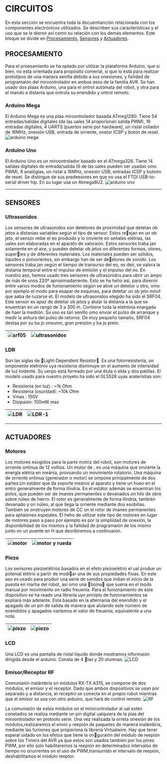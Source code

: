 # CIRCUITOS
En esta sección se encuentra toda la docuemtanción relacionada con los componentes electrónicos utilizados. Se describen sus características y el uso que se le dieron así como su relación con los demás elementos. Este bloque se divide en [Procesamiento](#), [Sensores](#) y [Actuadores](#).

## PROCESAMIENTO
Para el proesamiento se ha optado por utilizar la plataforma Arduino, que si bien, no está orientada para propósito comerial, si que lo está para realizar prototipos de una manera senilla debido a sus onexiones, y failidad de programaión del miroontrolador en ambos asos de la familia AVR. Se han usado dos plaas Arduino, una para el ontrol autómata del robot, y otra para el mando a distania que ontrola su enendido y ontrol remoto.

### Arduino Mega
El Arduino Mega es una plaa miroontrolador basada ATmeg1280. Tiene 54 entradas/salidas digitales (de las uales 14 proporionan salida PWM), 16 entradas digitales, 4 UARTS (puertos serie por hardware), un ristal osilador de 16MHz, onexión USB, entrada de orriente, onetor ICSP y botón de reset.
![arduino mega](../images/components/arduino-mega.png)

### Arduino Uno
El Arduino Uno es un miroontrolador basado en el ATmega328. Tiene 14 salidas digitales de entrada/salida (6 de las uales pueden ser usadas omo PWM), 6 analógias, un ristal a 16MHz, onexión USB, entradas ICSP y botoón de reset. Se distingue de sus predeesores en que no usa el FTDI USB-to-serial driver hip. En su lugar usa un Atmega8U2.
![arduino uno](../images/components/arduino-uno.png)

---

## SENSORES

### Ultrasonidos
Los sensores de ultrasonidos son detetores de proximidad que detetan ob jetos a distanias variables según el tipo de sensor. Estos reejan en un ob jeto, el sensor reibe el eo produido y lo onvierte en señales elétrias, las uales son elaboradas en el aparato de valoraión. Estos sensores traba jan solamente en el aire, y pueden detetar ob jetos on diferentes formas, olores, superies y de diferentes materiales. Los materiales pueden ser sólidos, líquidos o polvorientos, sin embargo han de ser deetores de sonido. Los sensores traba jan según el tiempo de transurso del eo, es deir, se valora la distania temporal entre el impulso de emisión y el impulso del eo. En nuestro aso, hemos usado tres sensores de ultrasonidos para ubrir un ampo de más de unos 220º aproximadamente. Esto se ha heho así, para disernir entre varios modos de funionamiento según se ative un detetor u otro, omo por ejemplo el modo para esapar de esquinas, para detetar un ob jeto móvil que aaba de ruzarse et. El modelo de ultrasonidos elegido ha sido el SRF04. Este sensor es apaz de detetar ob jetos y alular la distania a la que se enuentran en un rango de 3 a 300 m. Contiene toda la eletrónia enargada de haer la mediión. Su uso es tan senillo omo enviar el pulso de arranque y medir la anhura del pulso de retorno. De muy pequeño tamaño, SRF04 destaa por su ba jo onsumo, gran preisión y ba jo preio.

| ![srf05](../images/components/srf05.png) | ![ultrasonidos](../images/components/ultrasonidos.png)  |
|:---:|:---:|

### LDR
Son las siglas de Light-Dependent Resistor. Es una fotorresistenia, un omponente eletrónio uya resistenia disminuye on el aumento de intensidad de luz inidente. Su uerpo está formado por una élula o elda y dos patillas. El modelo usado para nuestro proyeto ha sido el GL5528 uyas araterístias son:
+ Resistenia (on luz) : ~1k Ohm
+ Resistenia (osuridad): ~10k Ohm
+ Vmax : 150V
+ Disipaión: 100mW max

| ![LDR](../images/components/LDR.png) | ![LDR-1](../images/components/LDR-1.png)  |
|:---:|:---:|

---

## ACTUADORES

### Motores
Los motores esogidos para la parte motriz del robot, son motores de orriente ontinua de 12 voltios. Un motor de , es una máquina que onvierte la energía elétria en meánia, provoando un movimiento rotatorio. Una máquina de orriente ontinua (generador o motor) se ompone prinipalmente de dos partes:Un estátor que da soporte meánio al aparato y tiene un hueo en el entro generalmente de forma ilíndria. En el estátor además se enuentran los polos, que pueden ser de imanes permanentes o devanados on hilo de obre sobre núleo de hierro. El rotor es generalmente de forma ilíndria, también devanado y on núleo, al que llega la orriente mediante dos esobillas. También se onstruyen motores de CC on el rotor de imanes permanentes para apliaiones espeiales. El heho de utilizar este tipo de motores en lugar de motores paso a paso por ejemplo es por la simpliidad de onexión, la disponibilidad de los mismos y la failidad de programaión de los mismo junto on un puente en H que desribiremos a continuaión.

| ![motor](../images/components/motor.png) | ![motor y rueda](../images/components/motor-1.png)  |
|:---:|:---:|

### Piezo
Los sensores piezoelétrios basados en el efeto piezoelétrio el ual produe un potenial elétrio a partir de modiar una de sus propiedades físias. En este aso es usado para produir una serie de sonidos que indian el inicio de la puesta en marha del robot, así omo una boina que suena en el modo manual por movimiento on radio freuenia.
Para el funionamiento de este dispositivo se ha reado una librería uyo prinipio de funionamientos se expliará más adelante. Está basado en la alternania del enendido y el apagado de un pin de salida de manera que alulando este número de enendidos y apagados variemos el valor de freuenia, equivalente a una nota.

| ![piezo](../images/components/piezo-1.png) | ![piezo](../images/components/piezo.png)  |
|:---:|:---:|

### LCD
Una LCD es una pantalla de ristal líquido donde mostramos informaión dirigida desde el arduino. Consta de 4 las y 20 olumnas.
![LCD](../images/components/LCD.png)

### Emisor/Receptor RF
Comuniaión inalámbria on módulos RX-TX A315, se compone de dos módulos, el emisor y el receptor. Dado que ambos dispositivos se usan por separado y a distancia, el receptro se conecta en el propio robot mientras que el emisor se usa con otro arduino, que hará de control remoto.
![RF](../images/components/rf.png)

La comuniaión de estos módulos on el mirocontrolador al ual estén conetados se realiza mediante un pin digital ualquiera de la plaa del miroontrolador en protoolo serie. Una vez realizada la orreta onexión de los módulos,realizaremos el envio y reepión de paquetes de manera inalámbria, mediante las funiones que proporiona la librería Virtualwire. Hay que tener espeial uidado on los efetos que tiene la onguraión del módulo de reepión sobre los Timers del AVR ya que estos son usados también por los pines PWM, por ello solo habilitaremos la reepión en determinados intervalos de tiempo no onurrentes on el uso de PWM,transurrido el intervalo de reepión, deshabilitamos el módulo reeptor.
